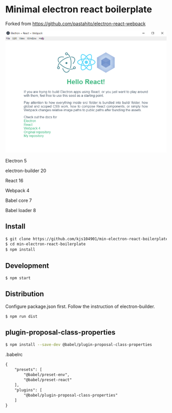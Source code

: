 # Minimal electron react boilerplate

Forked from
https://github.com/pastahito/electron-react-webpack

![w10 sample](https://github.com/kjs104901/min-electron-react-boilerplate/blob/master/screenshot.PNG?raw=true)

Electron 5

electron-builder 20

React 16

Webpack 4

Babel core 7

Babel loader 8


## Install
``` bash
$ git clone https://github.com/kjs104901/min-electron-react-boilerplate.git
$ cd min-electron-react-boilerplate
$ npm install
```

## Development
``` bash
$ npm start
```

## Distribution
Configure package.json first. Follow the instruction of electron-builder.
``` bash
$ npm run dist
```

## plugin-proposal-class-properties
``` bash
$ npm install --save-dev @babel/plugin-proposal-class-properties
```

.babelrc
```
{
    "presets": [
        "@babel/preset-env",
        "@babel/preset-react"
    ],
    "plugins": [
        "@babel/plugin-proposal-class-properties"
    ]
}
```